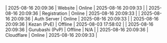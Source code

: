 | 2025-08-16 20:09:36 | Website | Online | 2025-08-16 20:09:33 |
| 2025-08-16 20:09:36 | Registration | Online | 2025-08-16 20:09:33 |
| 2025-08-16 20:09:36 | Auth Server | Online | 2025-08-16 20:09:33 |
| 2025-08-16 20:09:36 | Kezan (PvE) | Offline | 2025-08-03 17:58:02 |
| 2025-08-16 20:09:36 | Gurubashi (PvP) | Offline | N/A |
| 2025-08-16 20:09:36 | Cloudflare | Online | 2025-08-16 20:09:33 |
